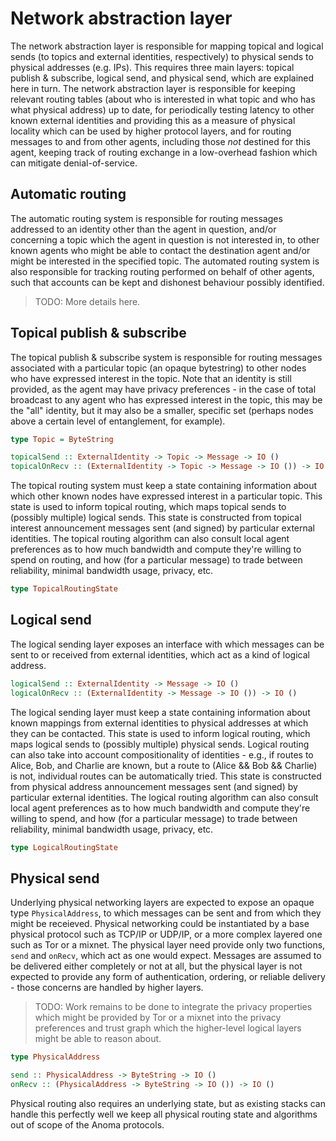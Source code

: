 # Network abstraction layer

The network abstraction layer is responsible for mapping topical and logical sends (to topics and external identities, respectively) to physical sends to physical addresses (e.g. IPs). This requires three main layers: topical publish & subscribe, logical send, and physical send, which are explained here in turn. The network abstraction layer is responsible for keeping relevant routing tables (about who is interested in what topic and who has what physical address) up to date, for periodically testing latency to other known external identities and providing this as a measure of physical locality which can be used by higher protocol layers, and for routing messages to and from other agents, including those _not_ destined for this agent, keeping track of routing exchange in a low-overhead fashion which can mitigate denial-of-service.

## Automatic routing

The automatic routing system is responsible for routing messages addressed to an identity other than the agent in question, and/or concerning a topic which the agent in question is not interested in, to other known agents who might be able to contact the destination agent and/or might be interested in the specified topic. The automated routing system is also responsible for tracking routing performed on behalf of other agents, such that accounts can be kept and dishonest behaviour possibly identified.

> TODO: More details here.

## Topical publish & subscribe

The topical publish & subscribe system is responsible for routing messages associated with a particular topic (an opaque bytestring) to other nodes who have expressed interest in the topic. Note that an identity is still provided, as the agent may have privacy preferences - in the case of total broadcast to any agent who has expressed interest in the topic, this may be the "all" identity, but it may also be a smaller, specific set (perhaps nodes above a certain level of entanglement, for example).

```haskell
type Topic = ByteString

topicalSend :: ExternalIdentity -> Topic -> Message -> IO ()
topicalOnRecv :: (ExternalIdentity -> Topic -> Message -> IO ()) -> IO ()
```

The topical routing system must keep a state containing information about which other known nodes have expressed interest in a particular topic. This state is used to inform topical routing, which maps topical sends to (possibly multiple) logical sends. This state is constructed from topical interest announcement messages sent (and signed) by particular external identities. The topical routing algorithm can also consult local agent preferences as to how much bandwidth and compute they're willing to spend on routing, and how (for a particular message) to trade between reliability, minimal bandwidth usage, privacy, etc.

```haskell
type TopicalRoutingState
```

## Logical send

The logical sending layer exposes an interface with which messages can be sent to or received from external identities, which act as a kind of logical address. 

```haskell
logicalSend :: ExternalIdentity -> Message -> IO ()
logicalOnRecv :: (ExternalIdentity -> Message -> IO ()) -> IO ()
```

The logical sending layer must keep a state containing information about known mappings from external identities to physical addresses at which they can be contacted. This state is used to inform logical routing, which maps logical sends to (possibly multiple) physical sends. Logical routing can also take into account compositionality of identities - e.g., if routes to Alice, Bob, and Charlie are known, but a route to (Alice && Bob && Charlie) is not, individual routes can be automatically tried. This state is constructed from physical address announcement messages sent (and signed) by particular external identities. The logical routing algorithm can also consult local agent preferences as to how much bandwidth and compute they're willing to spend, and how (for a particular message) to trade between reliability, minimal bandwidth usage, privacy, etc.

```haskell
type LogicalRoutingState
```

## Physical send

Underlying physical networking layers are expected to expose an opaque type `PhysicalAddress`, to which messages can be sent and from which they might be receieved. Physical networking could be instantiated by a base physical protocol such as TCP/IP or UDP/IP, or a more complex layered one such as Tor or a mixnet. The physical layer need provide only two functions, `send` and `onRecv`, which act as one would expect. Messages are assumed to be delivered either completely or not at all, but the physical layer is not expected to provide any form of authentication, ordering, or reliable delivery - those concerns are handled by higher layers.

> TODO: Work remains to be done to integrate the privacy properties which might be provided by Tor or a mixnet into the privacy preferences and trust graph which the higher-level logical layers might be able to reason about.

```haskell
type PhysicalAddress

send :: PhysicalAddress -> ByteString -> IO ()
onRecv :: (PhysicalAddress -> ByteString -> IO ()) -> IO ()
```

Physical routing also requires an underlying state, but as existing stacks can handle this perfectly well we keep all physical routing state and algorithms out of scope of the Anoma protocols.

&nbsp;